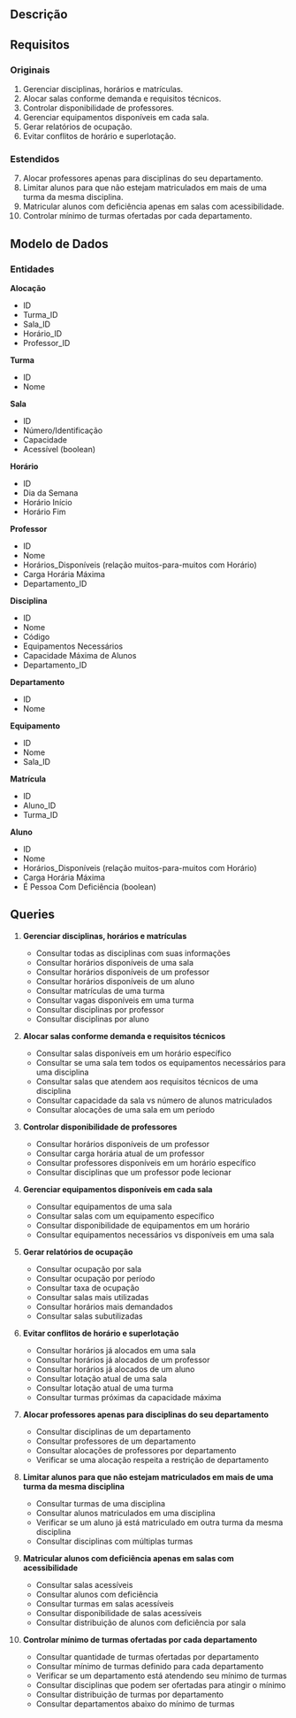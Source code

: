 ## Descrição

## Requisitos

### Originais
1. Gerenciar disciplinas, horários e matrículas.
2. Alocar salas conforme demanda e requisitos técnicos.
3. Controlar disponibilidade de professores.
4. Gerenciar equipamentos disponíveis em cada sala.
5. Gerar relatórios de ocupação.
6. Evitar conflitos de horário e superlotação.

### Estendidos
7. Alocar professores apenas para disciplinas do seu departamento.
8. Limitar alunos para que não estejam matriculados em mais de uma turma da mesma disciplina.
9. Matricular alunos com deficiência apenas em salas com acessibilidade.
10. Controlar mínimo de turmas ofertadas por cada departamento.


## Modelo de Dados

### Entidades

**Alocação**
- ID
- Turma_ID
- Sala_ID
- Horário_ID
- Professor_ID

**Turma**
- ID
- Nome

**Sala**
- ID
- Número/Identificação
- Capacidade
- Acessível (boolean)

**Horário**
- ID
- Dia da Semana
- Horário Início
- Horário Fim

**Professor**
- ID
- Nome
- Horários_Disponíveis (relação muitos-para-muitos com Horário)
- Carga Horária Máxima
- Departamento_ID

**Disciplina**
- ID
- Nome
- Código
- Equipamentos Necessários
- Capacidade Máxima de Alunos
- Departamento_ID

**Departamento**
- ID
- Nome

**Equipamento**
- ID
- Nome
- Sala_ID

**Matrícula**
- ID
- Aluno_ID
- Turma_ID

**Aluno**
- ID
- Nome
- Horários_Disponíveis (relação muitos-para-muitos com Horário)
- Carga Horária Máxima
- É Pessoa Com Deficiência (boolean)


## Queries

1. **Gerenciar disciplinas, horários e matrículas**
   - Consultar todas as disciplinas com suas informações
   - Consultar horários disponíveis de uma sala
   - Consultar horários disponíveis de um professor
   - Consultar horários disponíveis de um aluno
   - Consultar matrículas de uma turma
   - Consultar vagas disponíveis em uma turma
   - Consultar disciplinas por professor
   - Consultar disciplinas por aluno

2. **Alocar salas conforme demanda e requisitos técnicos**
   - Consultar salas disponíveis em um horário específico
   - Consultar se uma sala tem todos os equipamentos necessários para uma disciplina
   - Consultar salas que atendem aos requisitos técnicos de uma disciplina
   - Consultar capacidade da sala vs número de alunos matriculados
   - Consultar alocações de uma sala em um período

3. **Controlar disponibilidade de professores**
   - Consultar horários disponíveis de um professor
   - Consultar carga horária atual de um professor
   - Consultar professores disponíveis em um horário específico
   - Consultar disciplinas que um professor pode lecionar

4. **Gerenciar equipamentos disponíveis em cada sala**
   - Consultar equipamentos de uma sala
   - Consultar salas com um equipamento específico
   - Consultar disponibilidade de equipamentos em um horário
   - Consultar equipamentos necessários vs disponíveis em uma sala

5. **Gerar relatórios de ocupação**
   - Consultar ocupação por sala
   - Consultar ocupação por período
   - Consultar taxa de ocupação
   - Consultar salas mais utilizadas
   - Consultar horários mais demandados
   - Consultar salas subutilizadas

6. **Evitar conflitos de horário e superlotação**
   - Consultar horários já alocados em uma sala
   - Consultar horários já alocados de um professor
   - Consultar horários já alocados de um aluno
   - Consultar lotação atual de uma sala
   - Consultar lotação atual de uma turma
   - Consultar turmas próximas da capacidade máxima

7. **Alocar professores apenas para disciplinas do seu departamento**
   - Consultar disciplinas de um departamento
   - Consultar professores de um departamento
   - Consultar alocações de professores por departamento
   - Verificar se uma alocação respeita a restrição de departamento

8. **Limitar alunos para que não estejam matriculados em mais de uma turma da mesma disciplina**
   - Consultar turmas de uma disciplina
   - Consultar alunos matriculados em uma disciplina
   - Verificar se um aluno já está matriculado em outra turma da mesma disciplina
   - Consultar disciplinas com múltiplas turmas

9. **Matricular alunos com deficiência apenas em salas com acessibilidade**
    - Consultar salas acessíveis
    - Consultar alunos com deficiência
    - Consultar turmas em salas acessíveis
    - Consultar disponibilidade de salas acessíveis
    - Consultar distribuição de alunos com deficiência por sala

10. **Controlar mínimo de turmas ofertadas por cada departamento**
    - Consultar quantidade de turmas ofertadas por departamento
    - Consultar mínimo de turmas definido para cada departamento
    - Verificar se um departamento está atendendo seu mínimo de turmas
    - Consultar disciplinas que podem ser ofertadas para atingir o mínimo
    - Consultar distribuição de turmas por departamento
    - Consultar departamentos abaixo do mínimo de turmas
